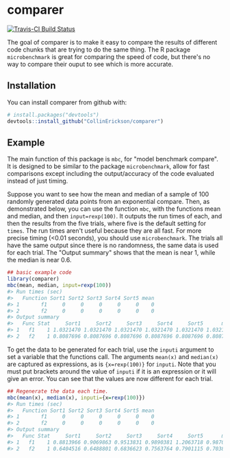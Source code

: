 
<!-- README.md is generated from README.Rmd. Please edit that file -->
comparer
========

[![Travis-CI Build Status](https://travis-ci.org/CollinErickson/comparer.svg?branch=master)](https://travis-ci.org/CollinErickson/comparer)

The goal of comparer is to make it easy to compare the results of different code chunks that are trying to do the same thing. The R package `microbenchmark` is great for comparing the speed of code, but there's no way to compare their ouput to see which is more accurate.

Installation
------------

You can install comparer from github with:

``` r
# install.packages("devtools")
devtools::install_github("CollinErickson/comparer")
```

Example
-------

The main function of this package is `mbc`, for "model benchmark compare". It is designed to be similar to the package `microbenchmark`, allow for fast comparisons except including the output/accuracy of the code evaluated instead of just timing.

Suppose you want to see how the mean and median of a sample of 100 randomly generated data points from an exponential compare. Then, as demonstrated below, you can use the function `mbc`, with the functions mean and median, and then `input=rexp(100)`. It outputs the run times of each, and then the results from the five trials, where five is the default setting for `times`. The run times aren't useful because they are all fast. For more precise timing (&lt;0.01 seconds), you should use `microbenchmark`. The trials all have the same output since there is no randomness, the same data is used for each trial. The "Output summary" shows that the mean is near 1, while the median is near 0.6.

``` r
## basic example code
library(comparer)
mbc(mean, median, input=rexp(100))
#> Run times (sec)
#>   Function Sort1 Sort2 Sort3 Sort4 Sort5 mean
#> 1       f1     0     0     0     0     0    0
#> 2       f2     0     0     0     0     0    0
#> Output summary
#>   Func Stat     Sort1     Sort2     Sort3     Sort4     Sort5      mean
#> 1   f1    1 1.0321470 1.0321470 1.0321470 1.0321470 1.0321470 1.0321470
#> 2   f2    1 0.8087696 0.8087696 0.8087696 0.8087696 0.8087696 0.8087696
```

To get the data to be generated for each trial, use the `inputi` argument to set a variable that the functions call. The arguments `mean(x)` and `median(x)` are captured as expressions, as is `{x=rexp(100)}` for `inputi`. Note that you must put brackets around the value of `inputi` if it is an expression or it will give an error. You can see that the values are now different for each trial.

``` r
## Regenerate the data each time.
mbc(mean(x), median(x), inputi={x=rexp(100)})
#> Run times (sec)
#>   Function Sort1 Sort2 Sort3 Sort4 Sort5 mean
#> 1       f1     0     0     0     0     0    0
#> 2       f2     0     0     0     0     0    0
#> Output summary
#>   Func Stat     Sort1     Sort2     Sort3     Sort4     Sort5      mean
#> 1   f1    1 0.8813966 0.9069863 0.9513831 0.9890381 1.2063718 0.9870352
#> 2   f2    1 0.6404516 0.6488801 0.6836623 0.7563764 0.7901115 0.7038964
```
